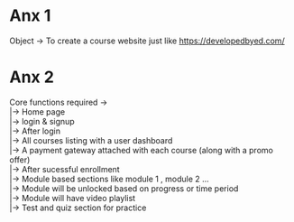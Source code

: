 # Anx 1

Object -> To create a course website just like  https://developedbyed.com/

# Anx 2

Core functions required ->
    <br />|-> Home page 
   <br /> |-> login & signup
   <br /> |-> After login 
   <br /> |-> All courses listing with a user dashboard
      <br />  |-> A payment gateway attached with each course (along with a promo offer)
       <br /> |-> After sucessful enrollment 
            <br />    |-> Module based sections like module 1 , module 2 ...
            <br />    |-> Module will be unlocked based on progress or time period
             <br />   |-> Module will have video playlist
             <br />   |-> Test and quiz section for practice
    
    
    
